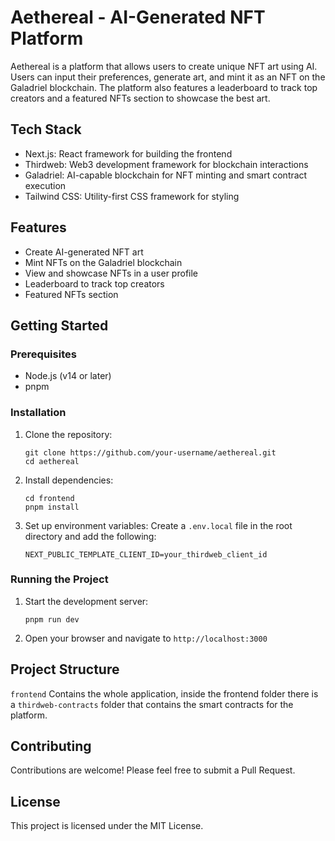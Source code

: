 # Aethereal - AI-Generated NFT Platform

Aethereal is a platform that allows users to create unique NFT art using AI. Users can input their preferences, generate art, and mint it as an NFT on the Galadriel blockchain. The platform also features a leaderboard to track top creators and a featured NFTs section to showcase the best art.

## Tech Stack

- Next.js: React framework for building the frontend
- Thirdweb: Web3 development framework for blockchain interactions
- Galadriel: AI-capable blockchain for NFT minting and smart contract execution
- Tailwind CSS: Utility-first CSS framework for styling

## Features

- Create AI-generated NFT art
- Mint NFTs on the Galadriel blockchain
- View and showcase NFTs in a user profile
- Leaderboard to track top creators
- Featured NFTs section

## Getting Started

### Prerequisites

- Node.js (v14 or later)
- pnpm
### Installation

1. Clone the repository:
   ```
   git clone https://github.com/your-username/aethereal.git
   cd aethereal
   ```

2. Install dependencies:
   ```
   cd frontend
   pnpm install
   ```

3. Set up environment variables:
   Create a `.env.local` file in the root directory and add the following:
   ```
   NEXT_PUBLIC_TEMPLATE_CLIENT_ID=your_thirdweb_client_id
   ```

### Running the Project

1. Start the development server:
   ```
   pnpm run dev
   ```

2. Open your browser and navigate to `http://localhost:3000`

## Project Structure

`frontend` Contains the whole application, inside the frontend folder there is a `thirdweb-contracts` folder that contains the smart contracts for the platform.


## Contributing

Contributions are welcome! Please feel free to submit a Pull Request.

## License

This project is licensed under the MIT License.